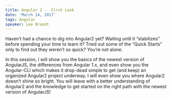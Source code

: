 ```yaml
---
title: Angular 2 -  First Look
date: 'March 14, 2017'
tags: Angular
speaker: Lee Brandt
---
```




Haven’t had a chance to dig into Angular2 yet? Waiting until it “stabilizes” before spending your time to learn it? Tried out some of the “Quick Starts” only to find out they weren’t so quick? You’re not alone.

In this session, I will show you the basics of the newest version of AngularJS, the differences from Angular 1.x, and even show you the Angular-CLI which makes it drop-dead simple to get (and keep) an organized Angular2 project underway. I will even show you where Angular2 doesn’t shine so bright. You will leave with a better understanding of Angular2 and the knowledge to get started on the right path with the newest version of AngularJS!




